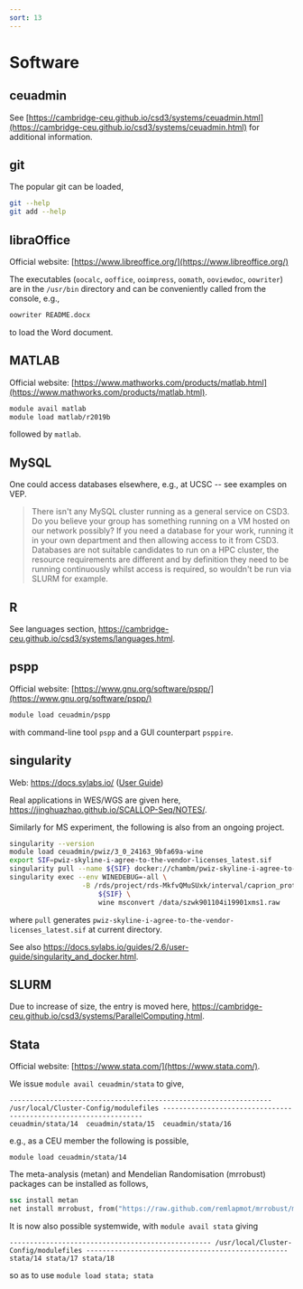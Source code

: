 ```yaml
---
sort: 13
---
```


# Software

## ceuadmin

See [https://cambridge-ceu.github.io/csd3/systems/ceuadmin.html](https://cambridge-ceu.github.io/csd3/systems/ceuadmin.html) for additional information.

## git

The popular git can be loaded,

```bash
git --help
git add --help
```

## libraOffice

Official website: [https://www.libreoffice.org/](https://www.libreoffice.org/)

The executables (`oocalc`, `ooffice`, `ooimpress`, `oomath`, `ooviewdoc`, `oowriter`) are in the `/usr/bin` directory and can be conveniently called from the console, e.g.,

```bash
oowriter README.docx
```

to load the Word document.

## MATLAB

Official website: [https://www.mathworks.com/products/matlab.html](https://www.mathworks.com/products/matlab.html).

```bash
module avail matlab
module load matlab/r2019b
```

followed by `matlab`.

## MySQL

One could access databases elsewhere, e.g., at UCSC -- see examples on VEP.

> There isn't any MySQL cluster running as a general service on CSD3. Do you believe your group has something running on a VM hosted on our network possibly? If you need a database for your work, running it in your own department and then allowing access to it from CSD3. Databases are not suitable candidates to run on a HPC cluster, the resource requirements are different and by definition they need to be running continuously whilst access is required, so wouldn't be run via SLURM for example.

## R

See languages section, <https://cambridge-ceu.github.io/csd3/systems/languages.html>.

## pspp

Official website: [https://www.gnu.org/software/pspp/](https://www.gnu.org/software/pspp/)

```bash
module load ceuadmin/pspp
```

with command-line tool `pspp` and a GUI counterpart `psppire`.

## singularity

Web: <https://docs.sylabs.io/> ([User Guide](https://docs.sylabs.io/guides/3.5/user-guide/index.html#))

Real applications in WES/WGS are given here, <https://jinghuazhao.github.io/SCALLOP-Seq/NOTES/>.

Similarly for MS experiment, the following is also from an ongoing project.

```bash
singularity --version
module load ceuadmin/pwiz/3_0_24163_9bfa69a-wine
export SIF=pwiz-skyline-i-agree-to-the-vendor-licenses_latest.sif
singularity pull --name ${SIF} docker://chambm/pwiz-skyline-i-agree-to-the-vendor-licenses
singularity exec --env WINEDEBUG=-all \
                  -B /rds/project/rds-MkfvQMuSUxk/interval/caprion_proteomics/spectral_library_ZWK/:/data \
                      ${SIF} \
                      wine msconvert /data/szwk901104i19901xms1.raw
```

where `pull` generates `pwiz-skyline-i-agree-to-the-vendor-licenses_latest.sif` at current directory.

See also <https://docs.sylabs.io/guides/2.6/user-guide/singularity_and_docker.html>.

## SLURM

Due to increase of size, the entry is moved here, <https://cambridge-ceu.github.io/csd3/systems/ParallelComputing.html>.

## Stata

Official website: [https://www.stata.com/](https://www.stata.com/).

We issue `module avail ceuadmin/stata` to give,

```
----------------------------------------------------------------- /usr/local/Cluster-Config/modulefiles -----------------------------------------------------------------
ceuadmin/stata/14  ceuadmin/stata/15  ceuadmin/stata/16
```

e.g., as a CEU member the following is possible,

```
module load ceuadmin/stata/14
```

The meta-analysis (metan) and Mendelian Randomisation (mrrobust) packages can be installed as follows,

```stata
ssc install metan
net install mrrobust, from("https://raw.github.com/remlapmot/mrrobust/master/") replace
```

It is now also possible systemwide, with `module avail stata` giving

```
-------------------------------------------------- /usr/local/Cluster-Config/modulefiles --------------------------------------------------
stata/14 stata/17 stata/18
```

so as to use `module load stata; stata`
